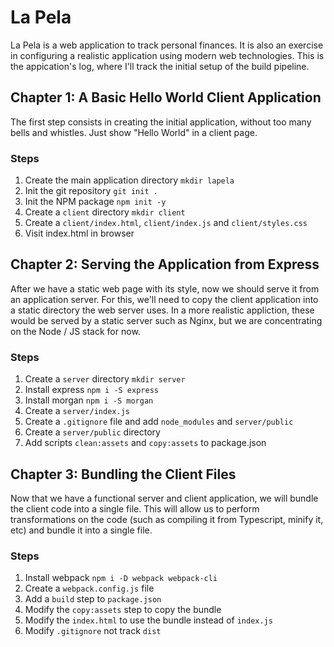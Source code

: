 # La Pela

La Pela is a web application to track personal finances. It is also an exercise
in configuring a realistic application using modern web technologies. This is
the appication's log, where I'll track the initial setup of the build pipeline.

## Chapter 1: A Basic Hello World Client Application

The first step consists in creating the initial application, without too many
bells and whistles. Just show "Hello World" in a client page.

### Steps
1. Create the main application directory `mkdir lapela`
2. Init the git repository `git init .`
3. Init the NPM package `npm init -y`
4. Create a `client` directory `mkdir client`
5. Create a `client/index.html`, `client/index.js` and `client/styles.css`
6. Visit index.html in browser

## Chapter 2: Serving the Application from Express

After we have a static web page with its style, now we should serve it from an
application server. For this, we'll need to copy the client application into a
static directory the web server uses. In a more realistic appliction, these
would be served by a static server such as Nginx, but we are concentrating on
the Node / JS stack for now.

### Steps
1. Create a `server` directory `mkdir server`
2. Install express `npm i -S express`
3. Install morgan `npm i -S morgan`
4. Create a `server/index.js`
5. Create a `.gitignore` file and add `node_modules` and `server/public`
6. Create a `server/public` directory
7. Add scripts `clean:assets` and `copy:assets` to package.json


## Chapter 3: Bundling the Client Files

Now that we have a functional server and client application, we will bundle the
client code into a single file. This will allow us to perform transformations on
the code (such as compiling it from Typescript, minify it, etc) and bundle it
into a single file.

### Steps
1. Install webpack `npm i -D webpack webpack-cli`
2. Create a `webpack.config.js` file
3. Add a `build` step to `package.json`
4. Modify the `copy:assets` step to copy the bundle
5. Modify the `index.html` to use the bundle instead of `index.js`
6. Modify `.gitignore` not track `dist`
